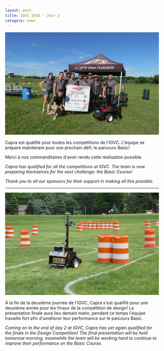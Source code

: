 ```yaml
---
layout: post
title: IGVC 2016 - Jour 2
category: news
---
```

<img src="/img/igvc2016-j2-p2.jpg" class="post-right-image">


Capra est qualifié pour toutes les compétitions de l'IGVC. L'équipe se prépare maintenant pour son prochain défi: le parcours Basic!

Merci à nos commanditaires d'avoir rendu cette réalisation possible.

*Capra has qualified for all the competitions at IGVC. The team is now preparing themselves for the next challenge: the Basic Course!*

*Thank you to all our sponsors for their support in making all this possible.*

<hr />
<img src="/img/igvc2016-j2-p1.jpg" class="post-left-image">

À la fin de la deuxième journée de l'IGVC, Capra s'est qualifié pour une deuxième année pour les finaux de la compétition de design! La présentation finale aura lieu demain matin, pendant ce temps l'équipe travaille fort afin d'améliorer leur performance sur le parcours Basic.

*Coming on to the end of day 2 at IGVC, Capra has yet again qualified for the finals in the Design Competition! The final presentation will be held tomorrow morning, meanwhile the team will be working hard to continue to improve their performance on the Basic Course.*
